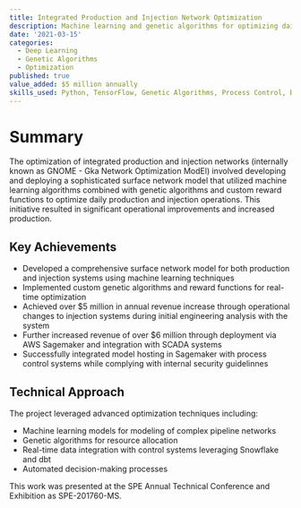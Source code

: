 ```yaml
---
title: Integrated Production and Injection Network Optimization
description: Machine learning and genetic algorithms for optimizing daily production and injection operations
date: '2021-03-15'
categories:
  - Deep Learning
  - Genetic Algorithms
  - Optimization
published: true
value_added: $5 million annually
skills_used: Python, TensorFlow, Genetic Algorithms, Process Control, Docker, Sagemaker
---
```


# Summary

The optimization of integrated production and injection networks (internally known as GNOME - Gka Network Optimization ModEl)  involved developing and deploying a sophisticated surface network model that utilized machine learning algorithms combined with genetic algorithms and custom reward functions to optimize daily production and injection operations. This initiative resulted in significant operational improvements and increased production.

## Key Achievements

- Developed a comprehensive surface network model for both production and injection systems using machine learning techniques
- Implemented custom genetic algorithms and reward functions for real-time optimization
- Achieved over $5 million in annual revenue increase through operational changes to injection systems during initial engineering analysis with the system
- Further increased revenue of over $6 million through deployment via AWS Sagemaker and integration with SCADA systems
- Successfully integrated model hosting in Sagemaker with process control systems while complying with internal security guidelinnes

## Technical Approach

The project leveraged advanced optimization techniques including:

- Machine learning models for modeling of complex pipeline networks
- Genetic algorithms for resource allocation
- Real-time data integration with control systems leveraging Snowflake and dbt
- Automated decision-making processes

This work was presented at the SPE Annual Technical Conference and Exhibition as SPE-201760-MS.
